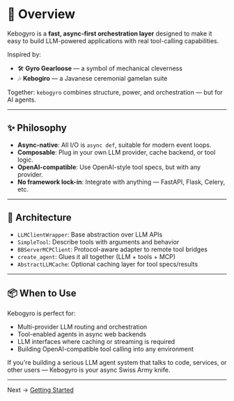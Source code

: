 # 🧠 Overview

Kebogyro is a **fast, async-first orchestration layer** designed to make it easy to build LLM-powered applications with real tool-calling capabilities.

Inspired by:

* 🛠 **Gyro Gearloose** — a symbol of mechanical cleverness
* 🎶 **Kebogiro** — a Javanese ceremonial gamelan suite

Together: `kebogyro` combines structure, power, and orchestration — but for AI agents.

---

## ✨ Philosophy

* **Async-native**: All I/O is `async def`, suitable for modern event loops.
* **Composable**: Plug in your own LLM provider, cache backend, or tool logic.
* **OpenAI-compatible**: Use OpenAI-style tool specs, but with any provider.
* **No framework lock-in**: Integrate with anything — FastAPI, Flask, Celery, etc.

---

## 🧩 Architecture

* `LLMClientWrapper`: Base abstraction over LLM APIs
* `SimpleTool`: Describe tools with arguments and behavior
* `BBServerMCPClient`: Protocol-aware adapter to remote tool bridges
* `create_agent`: Glues it all together (LLM + tools + MCP)
* `AbstractLLMCache`: Optional caching layer for tool specs/results

---

## 📦 When to Use

Kebogyro is perfect for:

* Multi-provider LLM routing and orchestration
* Tool-enabled agents in async web backends
* LLM interfaces where caching or streaming is required
* Building OpenAI-compatible tool calling into any environment

If you're building a serious LLM agent system that talks to code, services, or other users — Kebogyro is your async Swiss Army knife.

---

Next → [Getting Started](./getting_started.md)
